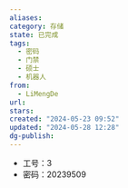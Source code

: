 ```yaml
---
aliases: 
category: 存储
state: 已完成
tags:
  - 密码
  - 门禁
  - 硕士
  - 机器人
from:
  - LiMengDe
url: 
stars: 
created: "2024-05-23 09:52"
updated: "2024-05-28 12:28"
dg-publish: 
---
```

- 工号：3
- 密码：20239509